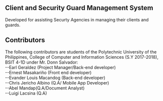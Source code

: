 ## Client and Security Guard Management System

Developed for assisting Securty Agencies in managing their clients and guards.

## Contributors

The following contributors are students of the Polytechnic University of the Philippines, College of Computer and Information Sciences (S.Y 2017-2018), BSIT 4-1D under Mr. Donn Salvador:
<br>
 --Earl Geraldez (Project Manager/Back-end developer)
 <br>
 --Ernest Masakariño (Front end developer)
 <br>
 --Evander Louis Macandog (Back-end developer)
 <br>
 --Chris Jericho Albino (Q.A/ Mobile App Developer)
 <br>
 --Abel Mandap(Q.A/Document Analyst)
 <br>
 --Luigi Lacsina (Q.A)

